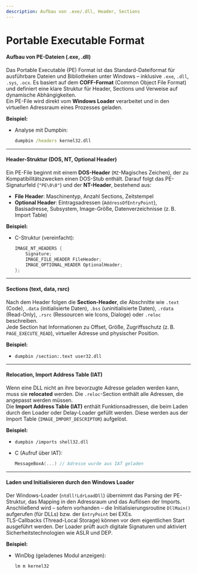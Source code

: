 ```yaml
---
description: Aufbau von .exe/.dll, Header, Sections
---
```


# Portable Executable Format

#### Aufbau von PE-Dateien (.exe, .dll)

Das Portable Executable (PE) Format ist das Standard-Dateiformat für ausführbare Dateien und Bibliotheken unter Windows – inklusive `.exe`, `.dll`, `.sys`, `.ocx`. Es basiert auf dem **COFF-Format** (Common Object File Format) und definiert eine klare Struktur für Header, Sections und Verweise auf dynamische Abhängigkeiten.\
Ein PE-File wird direkt vom **Windows Loader** verarbeitet und in den virtuellen Adressraum eines Prozesses geladen.

**Beispiel:**

*   Analyse mit Dumpbin:

    ```cmd
    dumpbin /headers kernel32.dll
    ```

***

#### Header-Struktur (DOS, NT, Optional Header)

Ein PE-File beginnt mit einem **DOS-Header** (`MZ`-Magisches Zeichen), der zu Kompatibilitätszwecken einen DOS-Stub enthält. Darauf folgt das PE-Signaturfeld (`"PE\0\0"`) und der **NT-Header**, bestehend aus:

* **File Header**: Maschinentyp, Anzahl Sections, Zeitstempel
* **Optional Header**: Eintragsadressen (`AddressOfEntryPoint`), Basisadresse, Subsystem, Image-Größe, Datenverzeichnisse (z. B. Import Table)

**Beispiel:**

*   C-Struktur (vereinfacht):

    ```c
    IMAGE_NT_HEADERS {
        Signature;
        IMAGE_FILE_HEADER FileHeader;
        IMAGE_OPTIONAL_HEADER OptionalHeader;
    };
    ```

***

#### Sections (text, data, rsrc)

Nach dem Header folgen die **Section-Header**, die Abschnitte wie `.text` (Code), `.data` (initialisierte Daten), `.bss` (uninitialisierte Daten), `.rdata` (Read-Only), `.rsrc` (Ressourcen wie Icons, Dialoge) oder `.reloc` beschreiben.\
Jede Section hat Informationen zu Offset, Größe, Zugriffsschutz (z. B. `PAGE_EXECUTE_READ`), virtueller Adresse und physischer Position.

**Beispiel:**

* `dumpbin /section:.text user32.dll`

***

#### Relocation, Import Address Table (IAT)

Wenn eine DLL nicht an ihre bevorzugte Adresse geladen werden kann, muss sie **relocated** werden. Die `.reloc`-Section enthält alle Adressen, die angepasst werden müssen.\
Die **Import Address Table (IAT)** enthält Funktionsadressen, die beim Laden durch den Loader oder Delay-Loader gefüllt werden. Diese werden aus der Import Table (`IMAGE_IMPORT_DESCRIPTOR`) aufgelöst.

**Beispiel:**

* `dumpbin /imports shell32.dll`
*   C (Aufruf über IAT):

    ```c
    MessageBoxA(...) // Adresse wurde aus IAT geladen
    ```

***

#### Laden und Initialisieren durch den Windows Loader

Der Windows-Loader (`ntdll!LdrLoadDll`) übernimmt das Parsing der PE-Struktur, das Mapping in den Adressraum und das Auflösen der Imports.\
Anschließend wird – sofern vorhanden – die Initialisierungsroutine `DllMain()` aufgerufen (für DLLs) bzw. der `EntryPoint` bei EXEs.\
TLS-Callbacks (Thread-Local Storage) können vor dem eigentlichen Start ausgeführt werden. Der Loader prüft auch digitale Signaturen und aktiviert Sicherheitstechnologien wie ASLR und DEP.

**Beispiel:**

*   WinDbg (geladenes Modul anzeigen):

    ```cmd
    lm m kernel32
    ```
